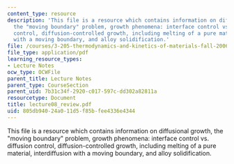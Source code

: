 ```yaml
---
content_type: resource
description: 'This file is a resource which contains information on diffusional growth,
  the "moving boundary" problem, growth phenomena: interface control vs. diffusion
  control, diffusion-controlled growth, including melting of a pure material, interdiffusion
  with a moving boundary, and alloy solidification.'
file: /courses/3-205-thermodynamics-and-kinetics-of-materials-fall-2006/805db94024a011d5f85bfee4336e4344_lecture08_review.pdf
file_type: application/pdf
learning_resource_types:
- Lecture Notes
ocw_type: OCWFile
parent_title: Lecture Notes
parent_type: CourseSection
parent_uid: 7b31c34f-2920-c017-597c-dd302a82811a
resourcetype: Document
title: lecture08_review.pdf
uid: 805db940-24a0-11d5-f85b-fee4336e4344
---
```

This file is a resource which contains information on diffusional growth, the "moving boundary" problem, growth phenomena: interface control vs. diffusion control, diffusion-controlled growth, including melting of a pure material, interdiffusion with a moving boundary, and alloy solidification.

